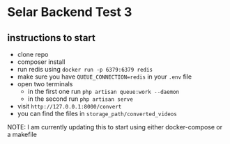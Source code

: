 # Selar Backend Test 3


## instructions to start

* clone repo
* composer install
* run redis using `docker run -p 6379:6379 redis`
* make sure you have `QUEUE_CONNECTION=redis` in your `.env` file
* open two terminals
    * in the first one run `php artisan queue:work --daemon`
    * in the second run `php artisan serve`
* visit `http://127.0.0.1:8000/convert`
* you can find the files in `storage_path/converted_videos`

NOTE: I am currently updating this to start using either docker-compose or a makefile
